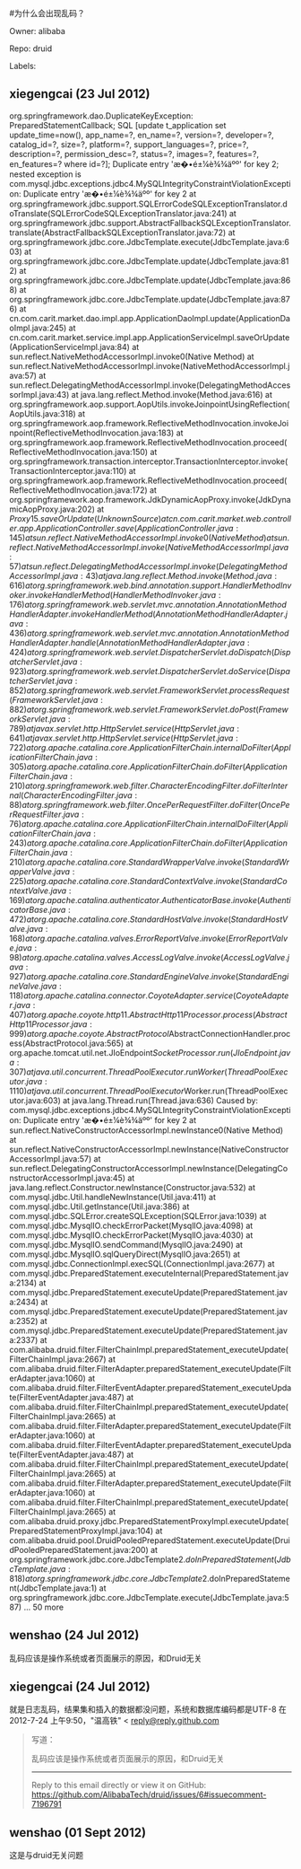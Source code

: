 #为什么会出现乱码？

Owner: alibaba

Repo: druid

Labels: 

## xiegengcai (23 Jul 2012)

org.springframework.dao.DuplicateKeyException: PreparedStatementCallback; SQL [update t_application set update_time=now(), app_name=?, en_name=?, version=?, developer=?, catalog_id=?, size=?, platform=?, support_languages=?, price=?, description=?, permission_desc=?, status=?, images=?, features=?, en_features=? where id=?]; Duplicate entry 'æ�•é±¼è¾¾äºº' for key 2; nested exception is com.mysql.jdbc.exceptions.jdbc4.MySQLIntegrityConstraintViolationException: Duplicate entry 'æ�•é±¼è¾¾äºº' for key 2
    at org.springframework.jdbc.support.SQLErrorCodeSQLExceptionTranslator.doTranslate(SQLErrorCodeSQLExceptionTranslator.java:241)
    at org.springframework.jdbc.support.AbstractFallbackSQLExceptionTranslator.translate(AbstractFallbackSQLExceptionTranslator.java:72)
    at org.springframework.jdbc.core.JdbcTemplate.execute(JdbcTemplate.java:603)
    at org.springframework.jdbc.core.JdbcTemplate.update(JdbcTemplate.java:812)
    at org.springframework.jdbc.core.JdbcTemplate.update(JdbcTemplate.java:868)
    at org.springframework.jdbc.core.JdbcTemplate.update(JdbcTemplate.java:876)
    at cn.com.carit.market.dao.impl.app.ApplicationDaoImpl.update(ApplicationDaoImpl.java:245)
    at cn.com.carit.market.service.impl.app.ApplicationServiceImpl.saveOrUpdate(ApplicationServiceImpl.java:84)
    at sun.reflect.NativeMethodAccessorImpl.invoke0(Native Method)
    at sun.reflect.NativeMethodAccessorImpl.invoke(NativeMethodAccessorImpl.java:57)
    at sun.reflect.DelegatingMethodAccessorImpl.invoke(DelegatingMethodAccessorImpl.java:43)
    at java.lang.reflect.Method.invoke(Method.java:616)
    at org.springframework.aop.support.AopUtils.invokeJoinpointUsingReflection(AopUtils.java:318)
    at org.springframework.aop.framework.ReflectiveMethodInvocation.invokeJoinpoint(ReflectiveMethodInvocation.java:183)
    at org.springframework.aop.framework.ReflectiveMethodInvocation.proceed(ReflectiveMethodInvocation.java:150)
    at org.springframework.transaction.interceptor.TransactionInterceptor.invoke(TransactionInterceptor.java:110)
    at org.springframework.aop.framework.ReflectiveMethodInvocation.proceed(ReflectiveMethodInvocation.java:172)
    at org.springframework.aop.framework.JdkDynamicAopProxy.invoke(JdkDynamicAopProxy.java:202)
    at $Proxy15.saveOrUpdate(Unknown Source)
    at cn.com.carit.market.web.controller.app.ApplicationController.save(ApplicationController.java:145)
    at sun.reflect.NativeMethodAccessorImpl.invoke0(Native Method)
    at sun.reflect.NativeMethodAccessorImpl.invoke(NativeMethodAccessorImpl.java:57)
    at sun.reflect.DelegatingMethodAccessorImpl.invoke(DelegatingMethodAccessorImpl.java:43)
    at java.lang.reflect.Method.invoke(Method.java:616)
    at org.springframework.web.bind.annotation.support.HandlerMethodInvoker.invokeHandlerMethod(HandlerMethodInvoker.java:176)
    at org.springframework.web.servlet.mvc.annotation.AnnotationMethodHandlerAdapter.invokeHandlerMethod(AnnotationMethodHandlerAdapter.java:436)
    at org.springframework.web.servlet.mvc.annotation.AnnotationMethodHandlerAdapter.handle(AnnotationMethodHandlerAdapter.java:424)
    at org.springframework.web.servlet.DispatcherServlet.doDispatch(DispatcherServlet.java:923)
    at org.springframework.web.servlet.DispatcherServlet.doService(DispatcherServlet.java:852)
    at org.springframework.web.servlet.FrameworkServlet.processRequest(FrameworkServlet.java:882)
    at org.springframework.web.servlet.FrameworkServlet.doPost(FrameworkServlet.java:789)
    at javax.servlet.http.HttpServlet.service(HttpServlet.java:641)
    at javax.servlet.http.HttpServlet.service(HttpServlet.java:722)
    at org.apache.catalina.core.ApplicationFilterChain.internalDoFilter(ApplicationFilterChain.java:305)
    at org.apache.catalina.core.ApplicationFilterChain.doFilter(ApplicationFilterChain.java:210)
    at org.springframework.web.filter.CharacterEncodingFilter.doFilterInternal(CharacterEncodingFilter.java:88)
    at org.springframework.web.filter.OncePerRequestFilter.doFilter(OncePerRequestFilter.java:76)
    at org.apache.catalina.core.ApplicationFilterChain.internalDoFilter(ApplicationFilterChain.java:243)
    at org.apache.catalina.core.ApplicationFilterChain.doFilter(ApplicationFilterChain.java:210)
    at org.apache.catalina.core.StandardWrapperValve.invoke(StandardWrapperValve.java:225)
    at org.apache.catalina.core.StandardContextValve.invoke(StandardContextValve.java:169)
    at org.apache.catalina.authenticator.AuthenticatorBase.invoke(AuthenticatorBase.java:472)
    at org.apache.catalina.core.StandardHostValve.invoke(StandardHostValve.java:168)
    at org.apache.catalina.valves.ErrorReportValve.invoke(ErrorReportValve.java:98)
    at org.apache.catalina.valves.AccessLogValve.invoke(AccessLogValve.java:927)
    at org.apache.catalina.core.StandardEngineValve.invoke(StandardEngineValve.java:118)
    at org.apache.catalina.connector.CoyoteAdapter.service(CoyoteAdapter.java:407)
    at org.apache.coyote.http11.AbstractHttp11Processor.process(AbstractHttp11Processor.java:999)
    at org.apache.coyote.AbstractProtocol$AbstractConnectionHandler.process(AbstractProtocol.java:565)
    at org.apache.tomcat.util.net.JIoEndpoint$SocketProcessor.run(JIoEndpoint.java:307)
    at java.util.concurrent.ThreadPoolExecutor.runWorker(ThreadPoolExecutor.java:1110)
    at java.util.concurrent.ThreadPoolExecutor$Worker.run(ThreadPoolExecutor.java:603)
    at java.lang.Thread.run(Thread.java:636)
Caused by: com.mysql.jdbc.exceptions.jdbc4.MySQLIntegrityConstraintViolationException: Duplicate entry 'æ�•é±¼è¾¾äºº' for key 2
    at sun.reflect.NativeConstructorAccessorImpl.newInstance0(Native Method)
    at sun.reflect.NativeConstructorAccessorImpl.newInstance(NativeConstructorAccessorImpl.java:57)
    at sun.reflect.DelegatingConstructorAccessorImpl.newInstance(DelegatingConstructorAccessorImpl.java:45)
    at java.lang.reflect.Constructor.newInstance(Constructor.java:532)
    at com.mysql.jdbc.Util.handleNewInstance(Util.java:411)
    at com.mysql.jdbc.Util.getInstance(Util.java:386)
    at com.mysql.jdbc.SQLError.createSQLException(SQLError.java:1039)
    at com.mysql.jdbc.MysqlIO.checkErrorPacket(MysqlIO.java:4098)
    at com.mysql.jdbc.MysqlIO.checkErrorPacket(MysqlIO.java:4030)
    at com.mysql.jdbc.MysqlIO.sendCommand(MysqlIO.java:2490)
    at com.mysql.jdbc.MysqlIO.sqlQueryDirect(MysqlIO.java:2651)
    at com.mysql.jdbc.ConnectionImpl.execSQL(ConnectionImpl.java:2677)
    at com.mysql.jdbc.PreparedStatement.executeInternal(PreparedStatement.java:2134)
    at com.mysql.jdbc.PreparedStatement.executeUpdate(PreparedStatement.java:2434)
    at com.mysql.jdbc.PreparedStatement.executeUpdate(PreparedStatement.java:2352)
    at com.mysql.jdbc.PreparedStatement.executeUpdate(PreparedStatement.java:2337)
    at com.alibaba.druid.filter.FilterChainImpl.preparedStatement_executeUpdate(FilterChainImpl.java:2667)
    at com.alibaba.druid.filter.FilterAdapter.preparedStatement_executeUpdate(FilterAdapter.java:1060)
    at com.alibaba.druid.filter.FilterEventAdapter.preparedStatement_executeUpdate(FilterEventAdapter.java:487)
    at com.alibaba.druid.filter.FilterChainImpl.preparedStatement_executeUpdate(FilterChainImpl.java:2665)
    at com.alibaba.druid.filter.FilterAdapter.preparedStatement_executeUpdate(FilterAdapter.java:1060)
    at com.alibaba.druid.filter.FilterEventAdapter.preparedStatement_executeUpdate(FilterEventAdapter.java:487)
    at com.alibaba.druid.filter.FilterChainImpl.preparedStatement_executeUpdate(FilterChainImpl.java:2665)
    at com.alibaba.druid.filter.FilterAdapter.preparedStatement_executeUpdate(FilterAdapter.java:1060)
    at com.alibaba.druid.filter.FilterChainImpl.preparedStatement_executeUpdate(FilterChainImpl.java:2665)
    at com.alibaba.druid.proxy.jdbc.PreparedStatementProxyImpl.executeUpdate(PreparedStatementProxyImpl.java:104)
    at com.alibaba.druid.pool.DruidPooledPreparedStatement.executeUpdate(DruidPooledPreparedStatement.java:200)
    at org.springframework.jdbc.core.JdbcTemplate$2.doInPreparedStatement(JdbcTemplate.java:818)
    at org.springframework.jdbc.core.JdbcTemplate$2.doInPreparedStatement(JdbcTemplate.java:1)
    at org.springframework.jdbc.core.JdbcTemplate.execute(JdbcTemplate.java:587)
    ... 50 more


## wenshao (24 Jul 2012)

乱码应该是操作系统或者页面展示的原因，和Druid无关


## xiegengcai (24 Jul 2012)

就是日志乱码，结果集和插入的数据都没问题，系统和数据库编码都是UTF-8
在 2012-7-24 上午9:50，"温高铁" <
reply@reply.github.com

> 写道：
> 
> 乱码应该是操作系统或者页面展示的原因，和Druid无关
> 
> ---
> 
> Reply to this email directly or view it on GitHub:
> https://github.com/AlibabaTech/druid/issues/6#issuecomment-7196791


## wenshao (01 Sept 2012)

这是与druid无关问题


